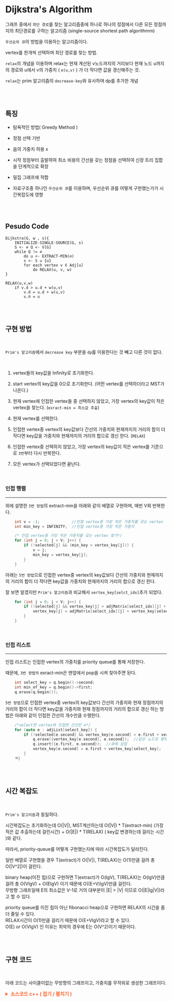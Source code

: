 # Dijkstra's Algorithm

그래프 중에서 `최단 경로`를 찾는 알고리즘중에 하나로 하나의 정점에서 다른 모든 정점까지의 최단경로를 구하는 알고리즘 (single-source shortest path algorithmm)

`우선순위 큐`의 방법을 이용하는 알고리즘이다.

vertex를 한개씩 선택하며 최단 경로를 찾는 방법.

`relax`의 개념을 이용하며 relax는 현재 계산된 v노드까지의 거리보다 현재 노드 u까지의 경로와 u에서 v의 가중치 ( `e(u,v)` ) 가 더 작다면 값을 갱신해주는 것.

`relax`는 prim 알고리즘의 `decrease-key`와 유사하며 dp를 추가한 개념

<br><br>

## 특징

- 탐욕적인 방법( Greedy Method )

- 정점 선택 기반
- 음의 가중치 허용 x
- 시작 정점부터 출발하여 최소 비용의 간선을 갖는 정점을 선택하여 신장 트리 집합을 단계적으로 확장
- 밀집 그래프에 적합

- 자료구조중 하나인 `우선순위 큐`를 이용하며, 우선순위 큐를 어떻게 구현했는가가 시간복잡도에 영향

<br><br>

## Pesudo Code

```
Dijkstra(G, w , s){
    INITIALIZE-SINGLE-SOURCE(G, s)
    S <- ∅ Q <- V[G]
    while Q != ∅
        do u <- EXTRACT-MIN(∅)
        s <- S ∪ {u}
        for each vertex v ∈ Adj[u]
            do RELAX(u, v, w)
}

```

```
RELAX(u,v,w)
    if v.d > u.d + w(u,v)
        v.d = u.d + w(u,v)
        v.π = u
```

<br><br>

## 구현 방법

<br>

`Prim's 알고리즘`에서 `decrease key` 부분을 `dp`를 이용한다는 것 빼고 다른 것이 없다.

<br>

1. vertex들의 key값을 Infinity로 초기화한다.
1. start vertex의 key값을 0으로 초기화한다. (어떤 vertex를 선택하더라고 MST가 나온다.)
1. 현재 vertex에 인접한 vertex들 중 선택하지 않았고, 가장 vertex의 key값이 작은 vertex을 찾는다. (`exract-min = 최소값 추출`)
1. 현재 vertex를 선택한다.
1. 인접한 vertex중 vertex의 key값보다 간선의 가중치와 현재까지의 거리의 합이 더 작다면 key값을 가중치와 현재까지의 거리의 합으로 갱신 한다. (`RELAX`)
1. 인접한 vertex중 선택하지 않았고, 가장 vertex의 key값이 작은 vertex를 기준으로 `3번`부터 다시 반복한다.

1. 모든 vertex가 선택되었다면 끝난다.

<br>

### 인접 행렬

---

위에 설명한 `3번 방법`의 extract-min을 아래와 같이 배열로 구현하며, 매번 V회 반복한다.

```cpp
    int v = -1;              //인접 vertex중 가장 작은 가중치를 갖는 vertex
    int min_key = INFINITY;  //인접 vertex중 가장 작은 가중치

    /* 인접 vertex중 가장 작은 가중치를 갖는 vertex 찾기*/
    for (int j = 0; j < V; j++) {
        if (!selected[j] && (min_key > vertex_key[j])) {
            v = j;
            min_key = vertex_key[j];
        }
    }
```

아래는 `5번 방법`으로 인접한 vertex중 vertex의 key값보다 간선의 가중치와 현재까지의 거리의 합이 더 작다면 key값을 가중치와 현재까지의 거리의 합으로 갱신 한다.

잘 보면 알겠지만 `Prim's 알고리즘`과 비교해서 `vertex_key[selct_idx]`추가 되었다.

```cpp
    for (int j = 0; j < V; j++) {
        if (!selected[j] && vertex_key[j] > adjMatrix[select_idx][j] + vertex_key[select_idx]) {
            vertex_key[j] = adjMatrix[select_idx][j] + vertex_key[select_idx];
        }
    }
```

<br>

### 인접 리스트

---

인접 리스트는 인접한 vertex의 가중치를 priority queue를 통해 저장한다.

때문에, `3번 방법의` exract-min은 맨앞에서 pop을 시켜 찾아주면 된다.

```cpp
    int select_key = q.begin()->second;
    int min_of_key = q.begin()->first;
    q.erase(q.begin());
```

`5번 방법`으로 인접한 vertex중 vertex의 key값보다 간선의 가중치와 현재 정점까지의 거리의 합이 더 작다면 key값을 가중치와 현재 정점까지의 거리의 합으로 갱신 하는 방법은 아래와 같이 인접한 간선의 개수만큼 수행한다.

```cpp
    /*select한 vertex와 인접한 간선인 e*/
    for (auto e : adjList[select_key]) {
        if (!selected[e.second] && vertex_key[e.second] > e.first + vertex_key[select_key]) {
            q.erase({vertex_key[e.second], e.second});  //같은 노드로 향하는 간선중 weight가 더 작은 간선이 있다면 그 전 간선은 삭제
            q.insert({e.first, e.second});  //큐에 삽입
            vertex_key[e.second] = e.first + vertex_key[select_key];
        }
    ㅋ}
```

<br><br>

## 시간 복잡도

<br>

`Prim's 알고리즘`과 동일하다.

시간복잡도는 초기화하는데 O(\|V\|), MST계산하는데 O(\|V\|) \* T(extract-min) (가장 적은 값 추출하는데 걸린시간) + O(\|E\|) \* T(RELAX) ( key값 변경하는데 걸리는 시간 )와 같다.

따라서, priority-queue를 어떻게 구현했는지에 따라 시간복잡도가 달라진다.

일반 배열로 구현했을 경우 T(extract)가 O(\|V\|), T(RELAX)는 O(1)만큼 걸려 총 O(\|V^2\|)이 걸린다.

binary heap(이진 힙)으로 구현하면 T(extract)가 O(lgV), T(RELAX)는 O(lgV)만큼 걸려 총 O(VlgV) + O(ElgV) 이기 때문에 O((E+V)lgV)만큼 걸린다.
<br>무방향 그래프일때 E의 최소값은 V-1로 거의 대부분이 \|E\| > \|V\| 이므로 O(\|E\|lg\|V\|)라고 할 수 있다.

priority queue를 이진 힙이 아닌 fibonacci heap으로 구현하면 RELAX의 시간을 좀더 줄일 수 있다.
<br>RELAX시간이 O(1)만큼 걸리기 때문에 O(E+VlgV)라고 할 수 있다.
<br>
O(E) or O(VlgV) 인 이유는 최악의 경우에 E는 O(V^2)이기 때문이다.

<br><br>

## 구현 코드

<br>

아래 코드는 사이클이없는 무방향의 그래프이고, 가중치를 무작위로 생성한 그래프이다.

<details>
    <summary style="font-Weight : bold; font-size : 15px; color : #FE642E;" > 소스코드  c++ ( 접기 / 펼치기 )</summary>
    <div>

```cpp
#include <time.h>  //시간 측정

#include <algorithm>  //for_each
#include <cstdlib>    //rand
#include <ctime>      //time
#include <iostream>
#include <set>
#include <vector>

#define INFINITY 2147483647
#define II std::pair<int, int>  // first = weight, second = dest

typedef struct edge {
    int src;     //출발 vertex
    int dest;    //도착 vertex
    int weight;  //가중치(비용)
} edge;

class Graph {
   private:
    edge e;

   public:
    Graph(int src = 0, int dest = 0, int weight = 0) {
        this->e.src = src;
        this->e.dest = dest;
        this->e.weight = weight;
    }
    int getSrc() { return this->e.src; }
    int getDest() { return this->e.dest; }
    int getWeight() { return this->e.weight; }
};

void CalcTime();
void randomPush(std::vector<Graph> &);     // graph에 사이클 없는 연결그래프 cost값 무작위 생성
void print_edge_info(std::vector<Graph>);  // graph 간선들 보기
void make_adj_list(std::vector<Graph>, std::vector<std::vector<II>> &);     //주어진 그래프를 인접리스트로 표현
void make_adj_matrix(std::vector<Graph>, std::vector<std::vector<int>> &);  //주어진 그래프를 인접행려로 표현

int dijkstra_heap(std::vector<Graph> &, std::vector<std::vector<II>>, int);
int dijkstra_array(std::vector<Graph> &, std::vector<std::vector<int>>, int);

int V;                                 // vertex 개수
clock_t start, finish, used_time = 0;  //실행 시간 측정을 위한 변수

int main() {
    std::vector<Graph> g;    // graph g
    int minimum_weight = 0;  // minimum cost
    std::vector<std::vector<int>> adjMatrix;
    std::vector<std::vector<II>> adjList;

    randomPush(g);  //간선 random 삽입
    // 10print_edge_info(g);  // edge info print

    make_adj_matrix(g, adjMatrix);  //주어진 그래프를 인접행렬로 만들기
    make_adj_list(g, adjList);      //주어진 그래프를 인접리스트로 만들기

    start = clock();
    // minimum_weight = dijkstra_heap(g, adjList, 0); //binary heap을 이용한 구현
    minimum_weight = dijkstra_array(g, adjMatrix, 0);  // array 이용한 구현
    finish = clock();
    std::cout << "\nall route dis : " << minimum_weight << std::endl;
    CalcTime();

    return 0;
}

int dijkstra_heap(std::vector<Graph> &g, std::vector<std::vector<II>> adjList, int start) {
    int sum = 0;
    std::set<II> q;                            //이진힙으로 queue 만들기 ( set은 red-black tree로 만들어짐 )
    std::vector<int> vertex_key(V, INFINITY);  // vertex의 최소 weight값 계산
    std::vector<bool> selected(V, false);      //선택된 vertex인가

    vertex_key[start] = 0;
    q.insert(II(0, start));  //시작 노드 가중치 0으로 시작
    std::cout << "\nstart : 0\n";

    /*Vertex만큼 반복*/
    while (!q.empty()) {
        /*extract min*/
        int select_key = q.begin()->second;
        int min_of_key = q.begin()->first;
        q.erase(q.begin());

        sum += min_of_key;
        selected[select_key] = true;
        std::cout << "dest : " << select_key << " (dis : " << vertex_key[select_key] << ")" << std::endl;

        /*decrease key*/
        for (auto e : adjList[select_key]) {
            if (!selected[e.second] && vertex_key[e.second] > e.first + vertex_key[select_key]) {
                q.erase({vertex_key[e.second], e.second});  //같은 노드로 향하는 간선중 weight가 더 작은 간선이 있다면 그 전 간선은 삭제
                q.insert({e.first, e.second});  //큐에 삽입
                vertex_key[e.second] = e.first + vertex_key[select_key];
            }
        }
    }
    std::cout << std::endl;
    return sum;
}

int dijkstra_array(std::vector<Graph> &g, std::vector<std::vector<int>> adjMatrix, int start) {
    int sum = 0;
    std::vector<int> vertex_key(V, INFINITY);  // vertex의 최소 weight값 계산
    std::vector<bool> selected(V, false);      //선택된 vertex인가

    vertex_key[start] = 0;
    std::cout << "\nstart : 0\n";

    /*Vertex만큼 반복*/
    for (int i = 0; i < V; i++) {
        /*extract min*/
        int select_idx = -1, min_of_key = INFINITY;
        for (int j = 0; j < V; j++) {
            if (!selected[j] && min_of_key > vertex_key[j]) {
                select_idx = j;
                min_of_key = vertex_key[j];
            }
        }

        sum += min_of_key;
        selected[select_idx] = true;

        std::cout << "dest : " << select_idx << " (dis : " << vertex_key[select_idx] << ")" << std::endl;

        /*decrease key*/
        for (int j = 0; j < V; j++) {
            if (!selected[j] && vertex_key[j] > adjMatrix[select_idx][j] + vertex_key[select_idx]) {
                vertex_key[j] = adjMatrix[select_idx][j] + vertex_key[select_idx];
            }
        }
    }
    std::cout << std::endl;
    return sum;
}

void make_adj_list(std::vector<Graph> g, std::vector<std::vector<II>> &adj) {
    adj.resize(V);
    bool isEdge;
    for (int i = 0; i < g.size(); i++) {
        isEdge = false;
        int src = g[i].getSrc();
        int dest = g[i].getDest();
        int weight = g[i].getWeight();

        /*동일 vertex로 향하는 간선중 가장 작은 값만가지고 인접 리스트를 만들기 위한 코드*/
        if (adj[src].empty()) {
            adj[src].push_back({weight, dest});
        } else {
            for (int j = 0; j < adj[src].size(); j++) {
                if (adj[src][j].second == dest) {
                    isEdge = true;
                    if (adj[src][j].first > weight) {
                        adj[src][j].first = weight;
                    }
                }
            }
            if (!isEdge) adj[src].push_back({weight, dest});
        }
    }
}

void make_adj_matrix(std::vector<Graph> g, std::vector<std::vector<int>> &adj) {
    adj.assign(V, std::vector<int>(V, INFINITY));
    for (int i = 0; i < g.size(); i++) {
        int src = g[i].getSrc();
        int dest = g[i].getDest();
        int weight = g[i].getWeight();

        if (adj[src][dest] > weight) {
            adj[src][dest] = weight;
        }
    }
}

/*vertex수 입력받은 후 그래프 간선 가중치 random 삽입*/
void randomPush(std::vector<Graph> &g) {
    std::cout << "create number of Vertex : ";
    std::cin >> V;

    srand((unsigned int)time(NULL));
    for (int i = 0; i < V - 1; i++) {
        g.push_back(Graph(i, i + 1, rand() % 1000));
        for (int j = i + 1; j < V; j++) {
            g.push_back(Graph(i, j, rand() % 1000));
        }
    }
    for (int i = (rand() % 3); i < V - 1; i += (rand() % 10)) {
        g.push_back(Graph(i, i + 1, rand() % 1000));
        for (int j = i + 1; j < V; j += (rand() % 10)) {
            g.push_back(Graph(i, j, rand() % 1000));
        }
    }
}

void print_edge_info(std::vector<Graph> g) {
    std::cout << "edge info : \n";
    std::for_each(g.begin(), g.end(), [](Graph a) {
        std::cout << "src : " << a.getSrc() << " desc : " << a.getDest() << " weight : " << a.getWeight() << std::endl;
    });
}

//실행 시간을 측정 및 출력하는 함수
void CalcTime() {
    used_time = finish - start;
    printf("\n*********** result **********\n     time : %lf sec\n", (double)(used_time) / CLOCKS_PER_SEC);
}

```

</div>

</details>
